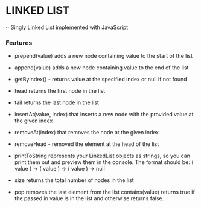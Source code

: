 # LINKED LIST
⋅⋅⋅Singly Linked List implemented with JavaScript

### Features

* prepend(value) adds a new node containing value to the start of the list
* append(value) adds a new node containing value to the end of the list
* getByIndex() - returns value at the specified index or null if not found
* head returns the first node in the list
* tail returns the last node in the list
* insertAt(value, index) that inserts a new node with the provided value at the given index
* removeAt(index) that removes the node at the given index
* removeHead - removed the element at the head of the list
* printToString represents your LinkedList objects as strings, so you can print them out and preview them in the console. The format should be: ( value ) -> ( value ) -> ( value ) -> null


* size returns the total number of nodes in the list
* pop removes the last element from the list
contains(value) returns true if the passed in value is in the list and otherwise returns false.

